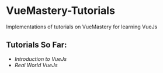 # VueMastery-Tutorials

Implementations of tutorials on VueMastery for learning VueJs

## Tutorials So Far:

- _*Introduction to VueJs*_
- _*Real World VueJs*_
